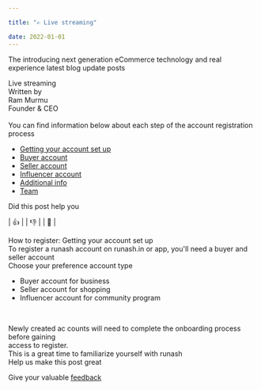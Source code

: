 ```yaml
---

title: "✍️ Live streaming"

date: 2022-01-01
---
```

The introducing next generation eCommerce technology and real experience latest blog update posts

Live streaming<br>
Written by <br> Ram Murmu<br>
Founder & CEO <br>
<br>
You can find information below about each step of the account registration process<br>
- [Getting your account set up](https://)
- [Buyer account](https://) 
- [Seller account](https://)
- [Influencer account](https://)
- [Additional info](https://)
- [Team](https://)

Did this post help you 

| 👍 | | 👎 | | 💛 |

How to register: Getting your account set up<br>
To register a runash account on runash.in or app, you'll need a buyer and seller account<br>
Choose your preference account type<br>

- Buyer account for business <br>
- Seller account for shopping <br>
- Influencer account for community program 
<br>

Newly created ac
counts will need to complete the onboarding process before gaining<br>
access to register.<br>
This is a great time to familiarize yourself with runash<br>
Help us make this post great<br>

Give your valuable [feedback](https://)
